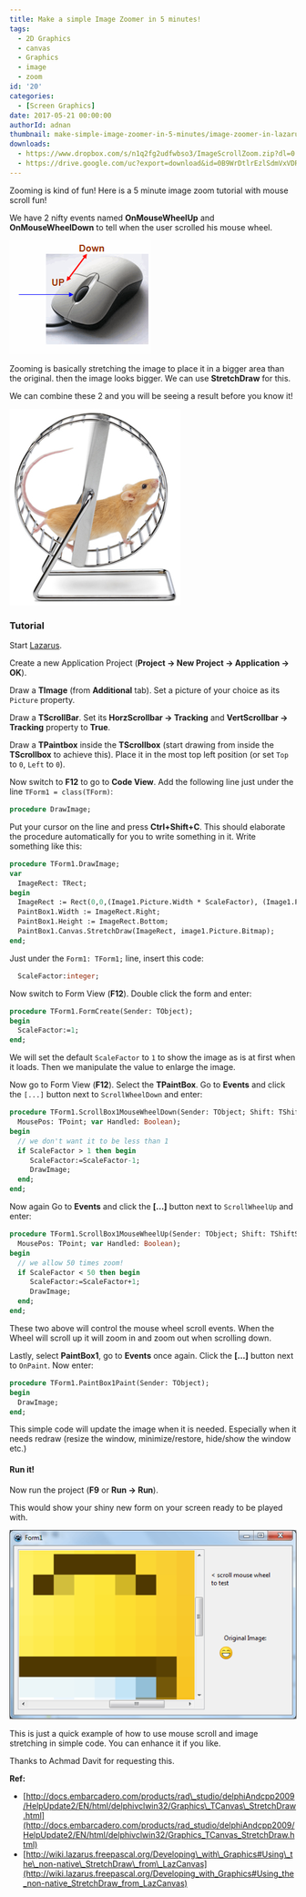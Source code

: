 ```yaml
---
title: Make a simple Image Zoomer in 5 minutes!
tags:
  - 2D Graphics
  - canvas
  - Graphics
  - image
  - zoom
id: '20'
categories:
  - [Screen Graphics]
date: 2017-05-21 00:00:00
authorId: adnan
thumbnail: make-simple-image-zoomer-in-5-minutes/image-zoomer-in-lazarus.gif
downloads:
  - https://www.dropbox.com/s/n1q2fg2udfwbso3/ImageScrollZoom.zip?dl=0
  - https://drive.google.com/uc?export=download&id=0B9WrDtlrEzlSdmVxVDRtalp4SWM
---
```


Zooming is kind of fun! Here is a 5 minute image zoom tutorial with mouse scroll fun!
<!-- more -->

We have 2 nifty events named **OnMouseWheelUp** and **OnMouseWheelDown** to tell when the user scrolled his mouse wheel.


![](make-simple-image-zoomer-in-5-minutes/mouse-3.gif)


Zooming is basically stretching the image to place it in a bigger area than the original. then the image looks bigger. We can use **StretchDraw** for this.

We can combine these 2 and you will be seeing a result before you know it!


![](make-simple-image-zoomer-in-5-minutes/mouse-on-wheel.jpg)



### Tutorial


Start [Lazarus](http://www.lazarus-ide.org/).

Create a new Application Project (**Project -> New Project -> Application -> OK**).

Draw a **TImage** (from **Additional** tab). Set a picture of your choice as its `Picture` property.

Draw a **TScrollBar**. Set its **HorzScrollbar -> Tracking** and **VertScrollbar -> Tracking** property to **True**.


Draw a **TPaintbox** inside the **TScrollbox** (start drawing from inside the **TScrollbox** to achieve this). Place it in the most top left position (or set `Top` to `0`, `Left` to `0`).


Now switch to **F12** to go to **Code View**. Add the following line just under the line `TForm1 = class(TForm)`:

```pascal
procedure DrawImage;
```

Put your cursor on the line and press **Ctrl+Shift+C**. This should elaborate the procedure automatically for you to write something in it. Write something like this:

```pascal
procedure TForm1.DrawImage;
var
  ImageRect: TRect;
begin
  ImageRect := Rect(0,0,(Image1.Picture.Width * ScaleFactor), (Image1.Picture.Height * ScaleFactor) );
  PaintBox1.Width := ImageRect.Right;
  PaintBox1.Height := ImageRect.Bottom;
  PaintBox1.Canvas.StretchDraw(ImageRect, image1.Picture.Bitmap);
end;
```

Just under the `Form1: TForm1;` line, insert this code:

```pascal
  ScaleFactor:integer;
```

Now switch to Form View (**F12**). Double click the form and enter:

```pascal
procedure TForm1.FormCreate(Sender: TObject);
begin
  ScaleFactor:=1;
end;
```

We will set the default `ScaleFactor` to `1` to show the image as is at first when it loads. Then we manipulate the value to enlarge the image.

Now go to Form View (**F12**). Select the **TPaintBox**. Go to **Events** and click the `[...]` button next to `ScrollWheelDown` and enter:

```pascal
procedure TForm1.ScrollBox1MouseWheelDown(Sender: TObject; Shift: TShiftState;
  MousePos: TPoint; var Handled: Boolean);
begin
  // we don't want it to be less than 1
  if ScaleFactor > 1 then begin
     ScaleFactor:=ScaleFactor-1;
     DrawImage;
  end;
end;
```

Now again Go to **Events** and click the **[...]** button next to `ScrollWheelUp` and enter:

```pascal
procedure TForm1.ScrollBox1MouseWheelUp(Sender: TObject; Shift: TShiftState;
  MousePos: TPoint; var Handled: Boolean);
begin
  // we allow 50 times zoom!
  if ScaleFactor < 50 then begin
     ScaleFactor:=ScaleFactor+1;
     DrawImage;
  end;
end;
```

These two above will control the mouse wheel scroll events. When the Wheel will scroll up it will zoom in and zoom out when scrolling down.

Lastly, select **PaintBox1**, go to **Events** once again. Click the **[...]** button next to `OnPaint`. Now enter:

```pascal
procedure TForm1.PaintBox1Paint(Sender: TObject);
begin
  DrawImage;
end;
```

This simple code will update the image when it is needed. Especially when it needs redraw (resize the window, minimize/restore, hide/show the window etc.)


#### Run it!

Now run the project (**F9** or **Run -> Run**).

This would show your shiny new form on your screen ready to be played with.


![Image zoom in zoom out made with Lazarus in 5 minutes!](make-simple-image-zoomer-in-5-minutes/zoom-final.gif "Image zoom in zoom out made with Lazarus in 5 minutes!")


This is just a quick example of how to use mouse scroll and image stretching in simple code. You can enhance it if you like.

Thanks to Achmad Davit for requesting this.


**Ref:**
- [http://docs.embarcadero.com/products/rad\_studio/delphiAndcpp2009/HelpUpdate2/EN/html/delphivclwin32/Graphics\_TCanvas\_StretchDraw.html](http://docs.embarcadero.com/products/rad_studio/delphiAndcpp2009/HelpUpdate2/EN/html/delphivclwin32/Graphics_TCanvas_StretchDraw.html)
- [http://wiki.lazarus.freepascal.org/Developing\_with\_Graphics#Using\_the\_non-native\_StretchDraw\_from\_LazCanvas](http://wiki.lazarus.freepascal.org/Developing_with_Graphics#Using_the_non-native_StretchDraw_from_LazCanvas)
